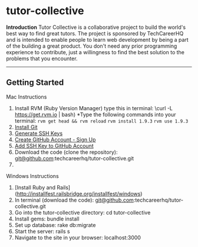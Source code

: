 tutor-collective
================

**Introduction**
Tutor Collective is a collaborative project to build the world's best way to find great tutors. The project is sponsored by TechCareerHQ and is intended to enable people to learn web development by being a part of the building a great product. You don't need any prior programming experience to contribute, just a willingness to find the best solution to the problems that you encounter.

-----------------

**Getting Started**
-----------------

Mac Instructions
1. Install RVM (Ruby Version Manager) type this in terminal: \curl -L https://get.rvm.io | bash)
  *Type the following commands into your terminal:
    `rvm get head && rvm reload`
    `rvm install 1.9.3`
    `rvm use 1.9.3`
2. [Install Git](http://git-scm.com/download/mac)
3. [Generate SSH Keys](https://help.github.com/articles/generating-ssh-keys#platform-mac)
4. [Create GitHub Account - Sign Up](https://github.com/)
5. [Add SSH Key to GitHub Account](https://help.github.com/articles/generating-ssh-keys#step-3-add-your-ssh-key-to-github)
6. Download the code (clone the repository): git@github.com:techcareerhq/tutor-collective.git
7. 

Windows Instructions
1. [Install Ruby and Rails] (http://installfest.railsbridge.org/installfest/windows)
2. In terminal (download the code): git@github.com:techcareerhq/tutor-collective.git
3. Go into the tutor-collective directory: cd tutor-collective
4. Install gems: bundle install
5. Set up database: rake db:migrate 
6. Start the server: rails s
7. Navigate to the site in your browser: localhost:3000